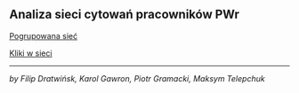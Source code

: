 ## Analiza sieci cytowań pracowników PWr

[Pogrupowana sieć](https://frugile.github.io/onos-pwr-cite/network/)

[Kliki w sieci](https://frugile.github.io/onos-pwr-cite/network-clique/)


---

*by Filip Dratwińsk, Karol Gawron, Piotr Gramacki, Maksym Telepchuk*
